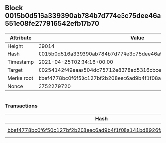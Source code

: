 ## Block 0015b0d516a339390ab784b7d774e3c75dee46a551e08fe277916542efb17b70

Attribute | Value
--- | ---
Height | 39014
Hash | 0015b0d516a339390ab784b7d774e3c75dee46a551e08fe277916542efb17b70
Timestamp | 2021-04-25T02:34:16+00:00
Target | 00254142f49eaaa504dc75712e8378ad5316cbcead634704b3734b6271167cc4
Merke root | bbef4778bc0f6f50c127bf2b208eec6ad9b4f1f08a141bd8926faaea3f48d377
Nonce | 3752279720

```

```

### Transactions

Hash | Amount
--- | ---
[bbef4778bc0f6f50c127bf2b208eec6ad9b4f1f08a141bd8926faaea3f48d377](bbef4778bc0f6f50c127bf2b208eec6ad9b4f1f08a141bd8926faaea3f48d377.md) | 10.00000000 SKEPTI 
